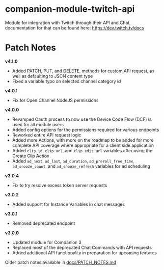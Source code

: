 # companion-module-twitch-api

Module for integration with Twitch through their API and Chat, documentation for that can be found here: https://dev.twitch.tv/docs



# Patch Notes
**v4.1.0**
- Added PATCH, PUT, and DELETE, methods for custom API request, as well as defaulting to JSON content type
- Fixed a variable typo on selected channel category id

**v4.0.1**
- Fix for Open Channel NodeJS permissions

**v4.0.0**
- Revamped Oauth process to now use the Device Code Flow (DCF) is used for all module users
- Added config options for the permissions required for various endpoints
- Reworked entire API request logic
- Added more Actions, with more on the roadmap to be added for more complete API coverage where appropriate for a client side application
- Added `clip_id`, `clip_url`, and `clip_edit_url` variables after using the Create Clip Action
- Added `ad_next`, `ad_last`, `ad_duration`, `ad_preroll_free_time`, `ad_snooze_count`, and `ad_snooze_refresh` variables for ad scheduling

**v3.0.4**
- Fix to try resolve excess token server requests

**v3.0.2**
- Added support for Instance Variables in chat messages

**v3.0.1**
- Removed deprecated endpoint 

**v3.0.0**
- Updated module for Companion 3
- Replaced most of the deprecated Chat Commands with API requests
- Added additional API functionality in preparation for upcoming features

Older patch notes available in [docs/PATCH_NOTES.md](./docs/PATCH_NOTES.md)
